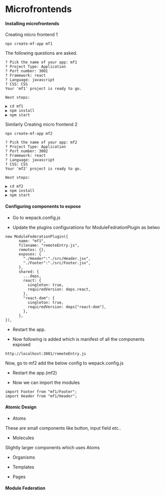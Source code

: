 
# Microfrontends


#### Installing microfrontends

Creating micro frontend 1

```
npx create-mf-app mf1
```
The following questions are asked.

```
? Pick the name of your app: mf1
? Project Type: Application
? Port number: 3001
? Framework: react
? Language: javascript
? CSS: CSS
Your 'mf1' project is ready to go.

Next steps:

▶️ cd mf1
▶️ npm install
▶️ npm start
```

Similarly Creating micro frontend 2

```
npx create-mf-app mf2
```

```
? Pick the name of your app: mf2
? Project Type: Application
? Port number: 3002
? Framework: react
? Language: javascript
? CSS: CSS
Your 'mf2' project is ready to go.

Next steps:

▶️ cd mf2
▶️ npm install
▶️ npm start

```

#### Configuring components to expose 

* Go to wepack.config.js

* Update the plugins configuratiions for ModuleFedrationPlugin as belwo

```
new ModuleFederationPlugin({
      name: "mf1",
      filename: "remoteEntry.js",
      remotes: {},
      exposes: {
        "./Header":"./src/Header.jsx",
        "./Footer":"./src/Footer.jsx",
      },
      shared: {
        ...deps,
        react: {
          singleton: true,
          requiredVersion: deps.react,
        },
        "react-dom": {
          singleton: true,
          requiredVersion: deps["react-dom"],
        },
      },
}),

```
* Restart the app.

* Now following is added which is manifest of all the components exposed

```
http://localhost:3001/remoteEntry.js
```

Now, go to mf2 add the below config to wepack.config.js

* Restart the app.(mf2)


* Now we can import the modules

```
import Footer from "mf1/Footer";
import Header from "mf1/Header";
```

#### Atomic Design

* Atoms

These are small components like button, input field etc..

* Molecules

Slightly larger components which uses Atoms

* Organisms

* Templates

* Pages

#### Module Federation